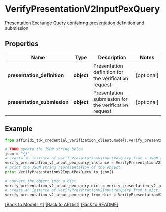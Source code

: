 # VerifyPresentationV2InputPexQuery

Presentation Exchange Query containing presentation definition and submission

## Properties

| Name                        | Type       | Description                                          | Notes      |
| --------------------------- | ---------- | ---------------------------------------------------- | ---------- |
| **presentation_definition** | **object** | Presentation definition for the verification request | [optional] |
| **presentation_submission** | **object** | Presentation submission for the verification request | [optional] |

## Example

```python
from affinidi_tdk_credential_verification_client.models.verify_presentation_v2_input_pex_query import VerifyPresentationV2InputPexQuery

# TODO update the JSON string below
json = "{}"
# create an instance of VerifyPresentationV2InputPexQuery from a JSON string
verify_presentation_v2_input_pex_query_instance = VerifyPresentationV2InputPexQuery.from_json(json)
# print the JSON string representation of the object
print VerifyPresentationV2InputPexQuery.to_json()

# convert the object into a dict
verify_presentation_v2_input_pex_query_dict = verify_presentation_v2_input_pex_query_instance.to_dict()
# create an instance of VerifyPresentationV2InputPexQuery from a dict
verify_presentation_v2_input_pex_query_from_dict = VerifyPresentationV2InputPexQuery.from_dict(verify_presentation_v2_input_pex_query_dict)
```

[[Back to Model list]](../README.md#documentation-for-models) [[Back to API list]](../README.md#documentation-for-api-endpoints) [[Back to README]](../README.md)
